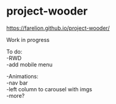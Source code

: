 # project-wooder
https://farelion.github.io/project-wooder/

Work in progress

To do:</br>
  -RWD</br>
  -add mobile menu
  
  -Animations:</br>
    -nav bar</br>
    -left column to carousel with imgs</br>
    -more?</br>
